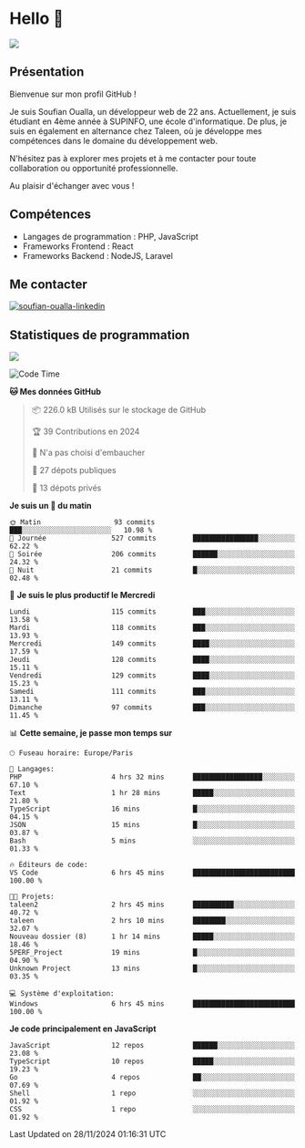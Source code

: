 # Hello 👋

![](https://komarev.com/ghpvc/?username=OSoufian&color=1a1b27)

## Présentation

Bienvenue sur mon profil GitHub !

Je suis Soufian Oualla, un développeur web de 22 ans. Actuellement, je suis étudiant en 4ème année à SUPINFO, une école d'informatique. De plus, je suis en également en alternance chez Taleen, où je développe mes compétences dans le domaine du développement web.

N'hésitez pas à explorer mes projets et à me contacter pour toute collaboration ou opportunité professionnelle.

Au plaisir d'échanger avec vous !

## Compétences

- Langages de programmation : PHP, JavaScript
- Frameworks Frontend : React
- Frameworks Backend : NodeJS, Laravel

## Me contacter

<p>
<a href="https://www.linkedin.com/in/soufian-oualla/" target="_blank"><img align="center" src="https://img.shields.io/badge/-LinkedIn-0077B5?style=for-the-badge&logo=Linkedin&logoColor=white" alt="soufian-oualla-linkedin"/></a>

## Statistiques de programmation

<a href="https://github-readme-stats.vercel.app/api/top-langs/?username=OSoufian&layout=compact">
  <img align="center" src="https://github-readme-stats.vercel.app/api/top-langs/?username=OSoufian&layout=compact"/>
</a>

<br />

<!--START_SECTION:waka-->
![Code Time](http://img.shields.io/badge/Code%20Time-279%20hrs%2023%20mins-blue)

**🐱 Mes données GitHub** 

> 📦 226.0 kB Utilisés sur le stockage de GitHub 
 > 
> 🏆 39 Contributions en 2024
 > 
> 🚫 N'a pas choisi d'embaucher
 > 
> 📜 27 dépots publiques 
 > 
> 🔑 13 dépots privés 
 > 
**Je suis un 🐤 du matin** 

```text
🌞 Matin                  93 commits          ███░░░░░░░░░░░░░░░░░░░░░░   10.98 % 
🌆 Journée                527 commits         ████████████████░░░░░░░░░   62.22 % 
🌃 Soirée                 206 commits         ██████░░░░░░░░░░░░░░░░░░░   24.32 % 
🌙 Nuit                   21 commits          █░░░░░░░░░░░░░░░░░░░░░░░░   02.48 % 
```
📅 **Je suis le plus productif le Mercredi** 

```text
Lundi                    115 commits         ███░░░░░░░░░░░░░░░░░░░░░░   13.58 % 
Mardi                    118 commits         ███░░░░░░░░░░░░░░░░░░░░░░   13.93 % 
Mercredi                 149 commits         ████░░░░░░░░░░░░░░░░░░░░░   17.59 % 
Jeudi                    128 commits         ████░░░░░░░░░░░░░░░░░░░░░   15.11 % 
Vendredi                 129 commits         ████░░░░░░░░░░░░░░░░░░░░░   15.23 % 
Samedi                   111 commits         ███░░░░░░░░░░░░░░░░░░░░░░   13.11 % 
Dimanche                 97 commits          ███░░░░░░░░░░░░░░░░░░░░░░   11.45 % 
```


📊 **Cette semaine, je passe mon temps sur** 

```text
🕑︎ Fuseau horaire: Europe/Paris

💬 Langages: 
PHP                      4 hrs 32 mins       █████████████████░░░░░░░░   67.10 % 
Text                     1 hr 28 mins        █████░░░░░░░░░░░░░░░░░░░░   21.80 % 
TypeScript               16 mins             █░░░░░░░░░░░░░░░░░░░░░░░░   04.15 % 
JSON                     15 mins             █░░░░░░░░░░░░░░░░░░░░░░░░   03.87 % 
Bash                     5 mins              ░░░░░░░░░░░░░░░░░░░░░░░░░   01.33 % 

🔥 Éditeurs de code: 
VS Code                  6 hrs 45 mins       █████████████████████████   100.00 % 

🐱‍💻 Projets: 
taleen2                  2 hrs 45 mins       ██████████░░░░░░░░░░░░░░░   40.72 % 
taleen                   2 hrs 10 mins       ████████░░░░░░░░░░░░░░░░░   32.07 % 
Nouveau dossier (8)      1 hr 14 mins        █████░░░░░░░░░░░░░░░░░░░░   18.46 % 
5PERF_Project            19 mins             █░░░░░░░░░░░░░░░░░░░░░░░░   04.90 % 
Unknown Project          13 mins             █░░░░░░░░░░░░░░░░░░░░░░░░   03.35 % 

💻 Système d'exploitation: 
Windows                  6 hrs 45 mins       █████████████████████████   100.00 % 
```

**Je code principalement en JavaScript** 

```text
JavaScript               12 repos            ██████░░░░░░░░░░░░░░░░░░░   23.08 % 
TypeScript               10 repos            █████░░░░░░░░░░░░░░░░░░░░   19.23 % 
Go                       4 repos             ██░░░░░░░░░░░░░░░░░░░░░░░   07.69 % 
Shell                    1 repo              ░░░░░░░░░░░░░░░░░░░░░░░░░   01.92 % 
CSS                      1 repo              ░░░░░░░░░░░░░░░░░░░░░░░░░   01.92 % 
```




 Last Updated on 28/11/2024 01:16:31 UTC
<!--END_SECTION:waka-->
